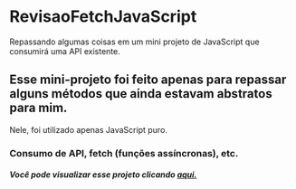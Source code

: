 # RevisaoFetchJavaScript
Repassando algumas coisas em um mini projeto de JavaScript que consumirá uma API existente. 
## Esse mini-projeto foi feito apenas para repassar alguns métodos que ainda estavam abstratos para mim.
<p>Nele, foi utilizado apenas JavaScript puro.</p>
<h3>Consumo de API, fetch (funções assíncronas), etc. </h3>
<h5>Você pode visualizar esse projeto clicando <a href="" target="_blank">aqui.</a></h5>
